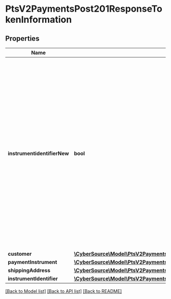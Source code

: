 # PtsV2PaymentsPost201ResponseTokenInformation

## Properties
Name | Type | Description | Notes
------------ | ------------- | ------------- | -------------
**instrumentidentifierNew** | **bool** | A value of true means the card number or bank account used to create an Instrument Identifier was new and did not already exist in the token vault. A value of false means the card number or bank account used to create an Instrument Identifier already existed in the token vault. | [optional] 
**customer** | [**\CyberSource\Model\PtsV2PaymentsPost201ResponseTokenInformationCustomer**](PtsV2PaymentsPost201ResponseTokenInformationCustomer.md) |  | [optional] 
**paymentInstrument** | [**\CyberSource\Model\PtsV2PaymentsPost201ResponseTokenInformationPaymentInstrument**](PtsV2PaymentsPost201ResponseTokenInformationPaymentInstrument.md) |  | [optional] 
**shippingAddress** | [**\CyberSource\Model\PtsV2PaymentsPost201ResponseTokenInformationShippingAddress**](PtsV2PaymentsPost201ResponseTokenInformationShippingAddress.md) |  | [optional] 
**instrumentIdentifier** | [**\CyberSource\Model\PtsV2PaymentsPost201ResponseTokenInformationInstrumentIdentifier**](PtsV2PaymentsPost201ResponseTokenInformationInstrumentIdentifier.md) |  | [optional] 

[[Back to Model list]](../README.md#documentation-for-models) [[Back to API list]](../README.md#documentation-for-api-endpoints) [[Back to README]](../README.md)


